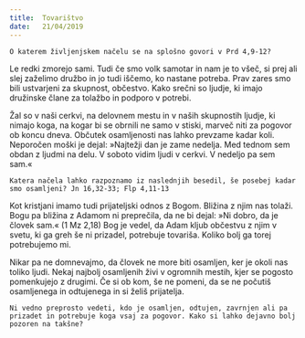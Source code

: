 ```yaml
---
title:  Tovarištvo
date:   21/04/2019
---
```


`O katerem življenjskem načelu se na splošno govori v Prd 4,9-12?`

Le redki zmorejo sami. Tudi če smo volk samotar in nam je to všeč, si prej ali slej zaželimo družbo in jo tudi iščemo, ko nastane potreba. Prav zares smo bili ustvarjeni za skupnost, občestvo. Kako srečni so ljudje, ki imajo družinske člane za tolažbo in podporo v potrebi.

Žal so v naši cerkvi, na delovnem mestu in v naših skupnostih ljudje, ki nimajo koga, na kogar bi se obrnili ne samo v stiski, marveč niti za pogovor ob koncu dneva. Občutek osamljenosti nas lahko prevzame kadar koli. Neporočen moški je dejal: »Najtežji dan je zame nedelja. Med tednom sem obdan z ljudmi na delu. V soboto vidim ljudi v cerkvi. V nedeljo pa sem sam.«

`Katera načela lahko razpoznamo iz naslednjih besedil, še posebej kadar smo osamljeni? Jn 16,32-33; Flp 4,11-13`

Kot kristjani imamo tudi prijateljski odnos z Bogom. Bližina z njim nas tolaži. Bogu pa bližina z Adamom ni preprečila, da ne bi dejal: »Ni dobro, da je človek sam.« (1 Mz 2,18) Bog je vedel, da Adam kljub občestvu z njim v svetu, ki ga greh še ni prizadel, potrebuje tovariša. Koliko bolj ga torej potrebujemo mi.

Nikar pa ne domnevajmo, da človek ne more biti osamljen, ker je okoli nas toliko ljudi. Nekaj najbolj osamljenih živi v ogromnih mestih, kjer se pogosto pomenkujejo z drugimi. Če si ob kom, še ne pomeni, da se ne počutiš osamljenega in odtujenega in si želiš prijatelja.

`Ni vedno preprosto vedeti, kdo je osamljen, odtujen, zavrnjen ali pa prizadet in potrebuje koga vsaj za pogovor. Kako si lahko dejavno bolj pozoren na takšne?`
